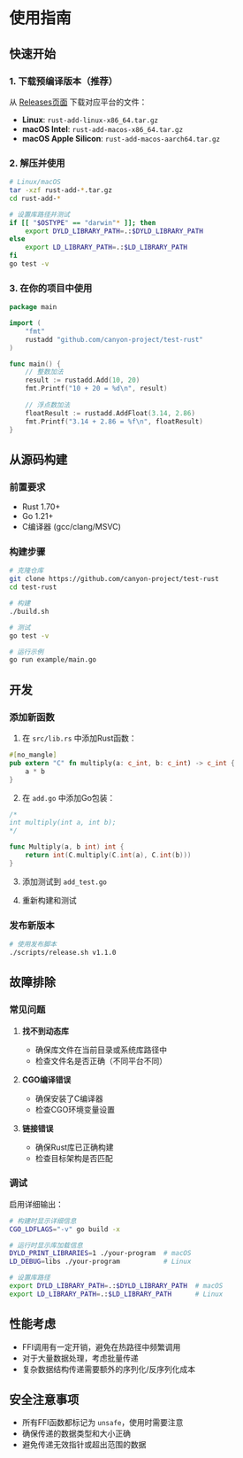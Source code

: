 # 使用指南

## 快速开始

### 1. 下载预编译版本（推荐）

从 [Releases页面](https://github.com/canyon-project/test-rust/releases) 下载对应平台的文件：

- **Linux**: `rust-add-linux-x86_64.tar.gz`
- **macOS Intel**: `rust-add-macos-x86_64.tar.gz`
- **macOS Apple Silicon**: `rust-add-macos-aarch64.tar.gz`

### 2. 解压并使用

```bash
# Linux/macOS
tar -xzf rust-add-*.tar.gz
cd rust-add-*

# 设置库路径并测试
if [[ "$OSTYPE" == "darwin"* ]]; then
    export DYLD_LIBRARY_PATH=.:$DYLD_LIBRARY_PATH
else
    export LD_LIBRARY_PATH=.:$LD_LIBRARY_PATH
fi
go test -v
```

### 3. 在你的项目中使用

```go
package main

import (
    "fmt"
    rustadd "github.com/canyon-project/test-rust"
)

func main() {
    // 整数加法
    result := rustadd.Add(10, 20)
    fmt.Printf("10 + 20 = %d\n", result)
    
    // 浮点数加法
    floatResult := rustadd.AddFloat(3.14, 2.86)
    fmt.Printf("3.14 + 2.86 = %f\n", floatResult)
}
```

## 从源码构建

### 前置要求

- Rust 1.70+
- Go 1.21+
- C编译器 (gcc/clang/MSVC)

### 构建步骤

```bash
# 克隆仓库
git clone https://github.com/canyon-project/test-rust
cd test-rust

# 构建
./build.sh

# 测试
go test -v

# 运行示例
go run example/main.go
```

## 开发

### 添加新函数

1. 在 `src/lib.rs` 中添加Rust函数：

```rust
#[no_mangle]
pub extern "C" fn multiply(a: c_int, b: c_int) -> c_int {
    a * b
}
```

2. 在 `add.go` 中添加Go包装：

```go
/*
int multiply(int a, int b);
*/

func Multiply(a, b int) int {
    return int(C.multiply(C.int(a), C.int(b)))
}
```

3. 添加测试到 `add_test.go`

4. 重新构建和测试

### 发布新版本

```bash
# 使用发布脚本
./scripts/release.sh v1.1.0
```

## 故障排除

### 常见问题

1. **找不到动态库**
   - 确保库文件在当前目录或系统库路径中
   - 检查文件名是否正确（不同平台不同）

2. **CGO编译错误**
   - 确保安装了C编译器
   - 检查CGO环境变量设置

3. **链接错误**
   - 确保Rust库已正确构建
   - 检查目标架构是否匹配

### 调试

启用详细输出：

```bash
# 构建时显示详细信息
CGO_LDFLAGS="-v" go build -x

# 运行时显示库加载信息
DYLD_PRINT_LIBRARIES=1 ./your-program  # macOS
LD_DEBUG=libs ./your-program           # Linux

# 设置库路径
export DYLD_LIBRARY_PATH=.:$DYLD_LIBRARY_PATH  # macOS
export LD_LIBRARY_PATH=.:$LD_LIBRARY_PATH      # Linux
```

## 性能考虑

- FFI调用有一定开销，避免在热路径中频繁调用
- 对于大量数据处理，考虑批量传递
- 复杂数据结构传递需要额外的序列化/反序列化成本

## 安全注意事项

- 所有FFI函数都标记为 `unsafe`，使用时需要注意
- 确保传递的数据类型和大小正确
- 避免传递无效指针或超出范围的数据